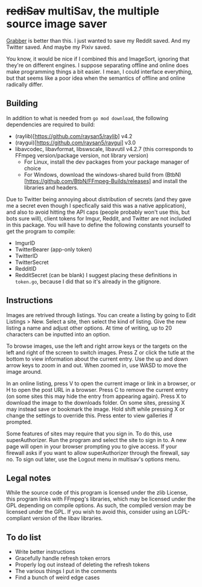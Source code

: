 # ~~rediSav~~ multiSav, the multiple source image saver

[Grabber](https://github.com/Bionus/imgbrd-grabber) is better than this. I just wanted to save my Reddit saved. And my Twitter saved. And maybe my Pixiv saved.

You know, it would be nice if I combined this and ImageSort, ignoring that they're on different engines. I suppose separating offline and online does make programming things a bit easier. I mean, I could interface everything, but that seems like a poor idea when the semantics of offline and online radically differ.

## Building

In addition to what is needed from `go mod download`, the following dependencies are required to build:
 - (raylib)[https://github.com/raysan5/raylib] v4.2
 - (raygui)[https://github.com/raysan5/raygui] v3.0
 - libavcodec, libavformat, libswscale, libavutil v4.2.7 (this corresponds to FFmpeg version/package version, not library version)
   - For Linux, install the dev packages from your package manager of choice
   - For Windows, download the windows-shared build from (BtbN)[https://github.com/BtbN/FFmpeg-Builds/releases] and install the libraries and headers.

Due to Twitter being annoying about distribution of secrets (and they gave me a secret even though I specfically said this was a native application), and also to avoid hitting the API caps (people probably won't use this, but bots sure will), client tokens for Imgur, Reddit, and Twitter are not included in this package. You will have to define the following constants yourself to get the program to compile:
 - ImgurID
 - TwitterBearer (app-only token)
 - TwitterID
 - TwitterSecret
 - RedditID
 - RedditSecret (can be blank)
I suggest placing these definitions in `token.go`, because I did that so it's already in the gitignore.

## Instructions

Images are retrived through listings. You can create a listing by going to Edit Listings > New. Select a site, then select the kind of listing. Give the new listing a name and adjust other options. At time of writing, up to 20 characters can be inputted into an option.

To browse images, use the left and right arrow keys or the targets on the left and right of the screen to switch images. Press Z or click the tutle at the bottom to view information about the current entry. Use the up and down arrow keys to zoom in and out. When zoomed in, use WASD to move the image around.

In an online listing, press V to open the current image or link in a browser, or H to open the post URL in a browser. Press C to remove the current entry (on some sites this may hide the entry from appearing again). Press X to download the image to the downloads folder. On some sites, pressing X may instead save or bookmark the image. Hold shift while pressing X or change the settings to override this. Press enter to view galleries if prompted.

Some features of sites may require that you sign in. To do this, use superAuthorizer. Run the program and select the site to sign in to. A new page will open in your browser prompting you to give access. If your firewall asks if you want to allow superAuthorizer through the firewall, say no. To sign out later, use the Logout menu in multisav's options menu.

## Legal notes

While the source code of this program is licensed under the zlib License, this program links with FFmpeg's libraries, which may be licensed under the GPL depending on compile options. As such, the compiled version may be licensed under the GPL. If you wish to avoid this, consider using an LGPL-compliant version of the libav libraries.

## To do list
 - Write better instructions
 - Gracefully handle refresh token errors
 - Properly log out instead of deleting the refresh tokens
 - The various things I put in the comments
 - Find a bunch of weird edge cases
